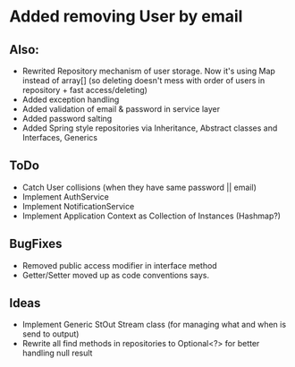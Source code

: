 # Added removing User by email 
## Also:
- Rewrited Repository mechanism of user storage. Now it's using Map instead of array[] (so deleting doesn't mess with order of users in repository + fast access/deleting)
- Added exception handling
- Added validation of email & password in service layer
- Added password salting
- Added Spring style repositories via Inheritance, Abstract classes and Interfaces, Generics

## ToDo
- Catch User collisions (when they have same password || email)
- Implement AuthService
- Implement NotificationService
- Implement Application Context as Collection of Instances (Hashmap?)

## BugFixes
- Removed public access modifier in interface method
- Getter/Setter moved up as code conventions says.

## Ideas
- Implement Generic StOut Stream class (for managing what and when is send to output)
- Rewrite all find methods in repositories to Optional<?> for better handling null result
